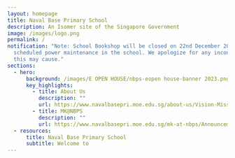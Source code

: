 ```yaml
---
layout: homepage
title: Naval Base Primary School
description: An Isomer site of the Singapore Government
image: /images/logo.png
permalink: /
notification: "Note: School Bookshop will be closed on 22nd December 2023 due to
  scheduled power maintenance in the school. We apologize for any inconvenience
  this may cause."
sections:
  - hero:
      background: /images/E OPEN HOUSE/nbps-eopen house-banner 2023.png
      key_highlights:
        - title: About Us
          description: ""
          url: https://www.navalbasepri.moe.edu.sg/about-us/Vision-Mission-Values/
        - title: MK@NBPS
          description: ""
          url: https://www.navalbasepri.moe.edu.sg/mk-at-nbps/Announcements/
  - resources:
      title: Naval Base Primary School
      subtitle: Welcome to
---
```

